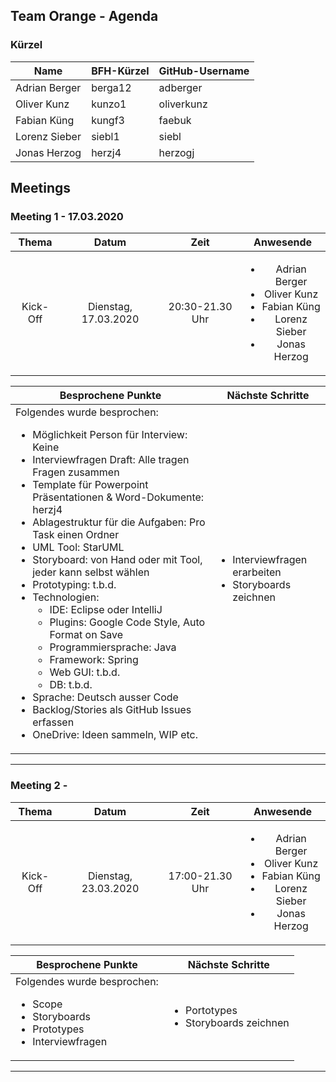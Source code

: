 
## Team Orange - Agenda
### Kürzel
Name | BFH-Kürzel | GitHub-Username
-----|--------|--------
Adrian Berger | berga12 | adberger
Oliver Kunz | kunzo1 | oliverkunz
Fabian Küng | kungf3 | faebuk
Lorenz Sieber | siebl1 | siebl
Jonas Herzog | herzj4 | herzogj

## Meetings
### Meeting 1 - 17.03.2020
Thema | Datum | Zeit | Anwesende
:-----------:|:------------:|:------------:|:------------:
Kick-Off | Dienstag, 17.03.2020 | 20:30-21.30 Uhr | <ul><li>Adrian Berger</li><li>Oliver Kunz</li><li>Fabian Küng</li><li>Lorenz Sieber</li><li>Jonas Herzog</li></ul>

Besprochene Punkte | Nächste Schritte
-----------|------------
Folgendes wurde besprochen: <ul><li>Möglichkeit Person für Interview: Keine</li><li>Interviewfragen Draft: Alle tragen Fragen zusammen</li><li>Template für Powerpoint Präsentationen & Word-Dokumente: herzj4</li><li>Ablagestruktur für die Aufgaben: Pro Task einen Ordner</li><li>UML Tool: StarUML</li><li>Storyboard: von Hand oder mit Tool, jeder kann selbst wählen</li><li>Prototyping: t.b.d.</li><li>Technologien:<ul><li>IDE: Eclipse oder IntelliJ</li><li>Plugins: Google Code Style, Auto Format on Save</li><li>Programmiersprache: Java</li><li>Framework: Spring</li><li>Web GUI: t.b.d.</li><li>DB: t.b.d.</li></ul></li><li>Sprache: Deutsch ausser Code</li><li>Backlog/Stories als GitHub Issues erfassen</li><li>OneDrive: Ideen sammeln, WIP etc.</li></ul> | <ul><li>Interviewfragen erarbeiten</li><li>Storyboards zeichnen</li></ul>

***

### Meeting 2 - 
Thema | Datum | Zeit | Anwesende
:-----------:|:------------:|:------------:|:--------:
Kick-Off | Dienstag, 23.03.2020 | 17:00-21.30 Uhr | <ul><li>Adrian Berger</li><li>Oliver Kunz</li><li>Fabian Küng</li><li>Lorenz Sieber</li><li>Jonas Herzog</li></ul>

Besprochene Punkte | Nächste Schritte
---------|----------
Folgendes wurde besprochen: <ul><li>Scope</li><li>Storyboards</li><li>Prototypes</li><li>Interviewfragen</li> | <ul><li>Portotypes</li><li>Storyboards zeichnen</li></ul>

***

